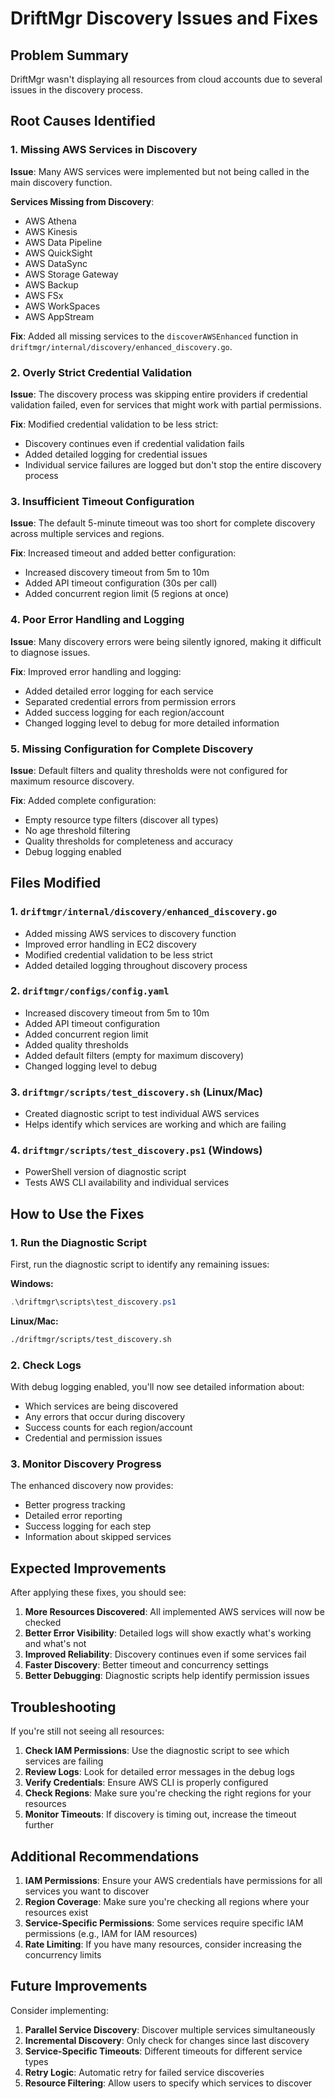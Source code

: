 # DriftMgr Discovery Issues and Fixes

## Problem Summary
DriftMgr wasn't displaying all resources from cloud accounts due to several issues in the discovery process.

## Root Causes Identified

### 1. Missing AWS Services in Discovery
**Issue**: Many AWS services were implemented but not being called in the main discovery function.

**Services Missing from Discovery**:
- AWS Athena
- AWS Kinesis
- AWS Data Pipeline
- AWS QuickSight
- AWS DataSync
- AWS Storage Gateway
- AWS Backup
- AWS FSx
- AWS WorkSpaces
- AWS AppStream

**Fix**: Added all missing services to the `discoverAWSEnhanced` function in `driftmgr/internal/discovery/enhanced_discovery.go`.

### 2. Overly Strict Credential Validation
**Issue**: The discovery process was skipping entire providers if credential validation failed, even for services that might work with partial permissions.

**Fix**: Modified credential validation to be less strict:
- Discovery continues even if credential validation fails
- Added detailed logging for credential issues
- Individual service failures are logged but don't stop the entire discovery process

### 3. Insufficient Timeout Configuration
**Issue**: The default 5-minute timeout was too short for complete discovery across multiple services and regions.

**Fix**: Increased timeout and added better configuration:
- Increased discovery timeout from 5m to 10m
- Added API timeout configuration (30s per call)
- Added concurrent region limit (5 regions at once)

### 4. Poor Error Handling and Logging
**Issue**: Many discovery errors were being silently ignored, making it difficult to diagnose issues.

**Fix**: Improved error handling and logging:
- Added detailed error logging for each service
- Separated credential errors from permission errors
- Added success logging for each region/account
- Changed logging level to debug for more detailed information

### 5. Missing Configuration for Complete Discovery
**Issue**: Default filters and quality thresholds were not configured for maximum resource discovery.

**Fix**: Added complete configuration:
- Empty resource type filters (discover all types)
- No age threshold filtering
- Quality thresholds for completeness and accuracy
- Debug logging enabled

## Files Modified

### 1. `driftmgr/internal/discovery/enhanced_discovery.go`
- Added missing AWS services to discovery function
- Improved error handling in EC2 discovery
- Modified credential validation to be less strict
- Added detailed logging throughout discovery process

### 2. `driftmgr/configs/config.yaml`
- Increased discovery timeout from 5m to 10m
- Added API timeout configuration
- Added concurrent region limit
- Added quality thresholds
- Added default filters (empty for maximum discovery)
- Changed logging level to debug

### 3. `driftmgr/scripts/test_discovery.sh` (Linux/Mac)
- Created diagnostic script to test individual AWS services
- Helps identify which services are working and which are failing

### 4. `driftmgr/scripts/test_discovery.ps1` (Windows)
- PowerShell version of diagnostic script
- Tests AWS CLI availability and individual services

## How to Use the Fixes

### 1. Run the Diagnostic Script
First, run the diagnostic script to identify any remaining issues:

**Windows:**
```powershell
.\driftmgr\scripts\test_discovery.ps1
```

**Linux/Mac:**
```bash
./driftmgr/scripts/test_discovery.sh
```

### 2. Check Logs
With debug logging enabled, you'll now see detailed information about:
- Which services are being discovered
- Any errors that occur during discovery
- Success counts for each region/account
- Credential and permission issues

### 3. Monitor Discovery Progress
The enhanced discovery now provides:
- Better progress tracking
- Detailed error reporting
- Success logging for each step
- Information about skipped services

## Expected Improvements

After applying these fixes, you should see:

1. **More Resources Discovered**: All implemented AWS services will now be checked
2. **Better Error Visibility**: Detailed logs will show exactly what's working and what's not
3. **Improved Reliability**: Discovery continues even if some services fail
4. **Faster Discovery**: Better timeout and concurrency settings
5. **Better Debugging**: Diagnostic scripts help identify permission issues

## Troubleshooting

If you're still not seeing all resources:

1. **Check IAM Permissions**: Use the diagnostic script to see which services are failing
2. **Review Logs**: Look for detailed error messages in the debug logs
3. **Verify Credentials**: Ensure AWS CLI is properly configured
4. **Check Regions**: Make sure you're checking the right regions for your resources
5. **Monitor Timeouts**: If discovery is timing out, increase the timeout further

## Additional Recommendations

1. **IAM Permissions**: Ensure your AWS credentials have permissions for all services you want to discover
2. **Region Coverage**: Make sure you're checking all regions where your resources exist
3. **Service-Specific Permissions**: Some services require specific IAM permissions (e.g., IAM for IAM resources)
4. **Rate Limiting**: If you have many resources, consider increasing the concurrency limits

## Future Improvements

Consider implementing:
1. **Parallel Service Discovery**: Discover multiple services simultaneously
2. **Incremental Discovery**: Only check for changes since last discovery
3. **Service-Specific Timeouts**: Different timeouts for different service types
4. **Retry Logic**: Automatic retry for failed service discoveries
5. **Resource Filtering**: Allow users to specify which services to discover
